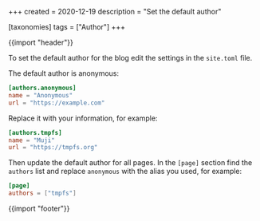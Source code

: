 +++
created = 2020-12-19
description = "Set the default author"

[taxonomies]
tags = ["Author"]
+++

{{import "header"}}

To set the default author for the blog edit the settings in the `site.toml` file.

The default author is anonymous:

```toml
[authors.anonymous]
name = "Anonymous"
url = "https://example.com"
```

Replace it with your information, for example:

```toml
[authors.tmpfs]
name = "Muji"
url = "https://tmpfs.org"
```

Then update the default author for all pages. In the `[page]` section find the `authors` list and replace `anonymous` with the alias you used, for example:

```toml
[page]
authors = ["tmpfs"]
```

{{import "footer"}}
